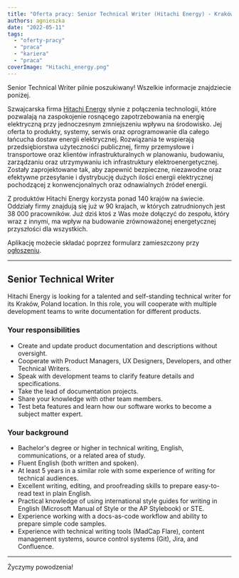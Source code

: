 ```yaml
---
title: "Oferta pracy: Senior Technical Writer (Hitachi Energy) - Kraków"
authors: agnieszka
date: "2022-05-11"
tags:
  - "oferty-pracy"
  - "praca"
  - "kariera"
  - "praca"
coverImage: "Hitachi_energy.png"
---
```


Senior Technical Writer pilnie poszukiwany! Wszelkie informacje znajdziecie
poniżej.

<!--truncate-->

Szwajcarska firma [Hitachi Energy](https://www.hitachienergy.com/) słynie z
połączenia technologii, które pozwalają na zaspokojenie rosnącego
zapotrzebowania na energię elektryczną przy jednoczesnym zmniejszeniu wpływu na
środowisko. Jej oferta to produkty, systemy, serwis oraz oprogramowanie dla
całego łańcucha dostaw energii elektrycznej. Rozwiązania te wspierają
przedsiębiorstwa użyteczności publicznej, firmy przemysłowe i transportowe oraz
klientów infrastrukturalnych w planowaniu, budowaniu, zarządzaniu oraz
utrzymywaniu ich infrastruktury elektroenergetycznej. Zostały zaprojektowane
tak, aby zapewnić bezpieczne, niezawodne oraz efektywne przesyłanie i
dystrybucję dużych ilości energii elektrycznej pochodzącej z konwencjonalnych
oraz odnawialnych źródeł energii.

Z produktów Hitachi Energy korzysta ponad 140 krajów na świecie. Oddziały firmy
znajdują się już w 90 krajach, w których zatrudnionych jest 38 000 pracowników.
Już dziś ktoś z Was może dołączyć do zespołu, który wraz z innymi, ma wpływ na
budowanie zrównoważonej energetycznej przyszłości dla wszystkich.

Aplikację możecie składać poprzez formularz zamieszczony przy
[ogłoszeniu](https://www.hitachienergy.com/career/jobs/details/PL52799756_E1).

---

## Senior Technical Writer

Hitachi Energy is looking for a talented and self-standing technical writer for
its Kraków, Poland location. In this role, you will cooperate with multiple
development teams to write documentation for different products.

### Your responsibilities

- Create and update product documentation and descriptions without oversight.
- Cooperate with Product Managers, UX Designers, Developers, and other Technical
  Writers.
- Speak with development teams to clarify feature details and specifications.
- Take the lead of documentation projects.
- Share your knowledge with other team members.
- Test beta features and learn how our software works to become a subject matter
  expert.

### Your background

- Bachelor's degree or higher in technical writing, English, communications, or
  a related area of study.
- Fluent English (both written and spoken).
- At least 5 years in a similar role with some experience of writing for
  technical audiences.
- Excellent writing, editing, and proofreading skills to prepare easy-to-read
  text in plain English.
- Practical knowledge of using international style guides for writing in English
  (Microsoft Manual of Style or the AP Stylebook) or STE.
- Experience working with a docs-as-code workflow and ability to prepare simple
  code samples.
- Experience with technical writing tools (MadCap Flare), content management
  systems, source control systems (Git), Jira, and Confluence.

---

Życzymy powodzenia!
